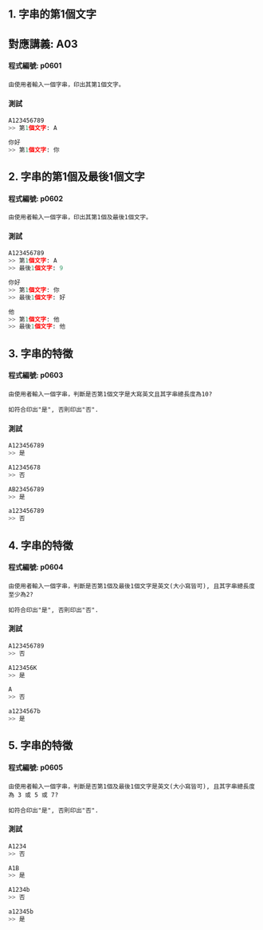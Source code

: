 ## 1. 字串的第1個文字

## 對應講義: A03

#### 程式編號: p0601 <p/>
```
由使用者輸入一個字串，印出其第1個文字。
```

#### 測試
``` python
A123456789
>> 第1個文字: A

你好
>> 第1個文字: 你
```



## 2. 字串的第1個及最後1個文字

#### 程式編號: p0602 <p/>
```
由使用者輸入一個字串，印出其第1個及最後1個文字。
```

#### 測試
``` python
A123456789
>> 第1個文字: A
>> 最後1個文字: 9

你好
>> 第1個文字: 你
>> 最後1個文字: 好

他
>> 第1個文字: 他
>> 最後1個文字: 他
```


## 3. 字串的特徵

#### 程式編號: p0603 <p/>
```
由使用者輸入一個字串，判斷是否第1個文字是大寫英文且其字串總長度為10?

如符合印出"是", 否則印出"否".
```

#### 測試
``` python
A123456789
>> 是

A12345678
>> 否

AB23456789
>> 是

a123456789
>> 否
```


## 4. 字串的特徵

#### 程式編號: p0604 <p/>
```
由使用者輸入一個字串，判斷是否第1個及最後1個文字是英文(大小寫皆可), 且其字串總長度至少為2?

如符合印出"是", 否則印出"否".
```

#### 測試
``` python
A123456789
>> 否

A123456K
>> 是

A
>> 否

a1234567b
>> 是
```


## 5. 字串的特徵

#### 程式編號: p0605 <p/>
```
由使用者輸入一個字串，判斷是否第1個及最後1個文字是英文(大小寫皆可), 且其字串總長度為 3 或 5 或 7?

如符合印出"是", 否則印出"否".
```

#### 測試
``` python
A1234
>> 否

A1B
>> 是

A1234b
>> 否

a12345b
>> 是
```
